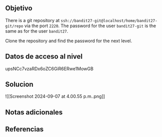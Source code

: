## Objetivo
There is a git repository at `ssh://bandit27-git@localhost/home/bandit27-git/repo` via the port `2220`. The password for the user `bandit27-git` is the same as for the user `bandit27`.

Clone the repository and find the password for the next level.
## Datos de acceso al nivel
upsNCc7vzaRDx6oZC6GiR6ERwe1MowGB
## Solucion
![[Screenshot 2024-09-07 at 4.00.55 p.m..png]]
## Notas adicionales

## Referencias
